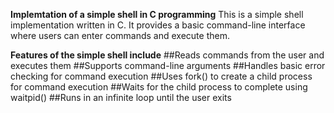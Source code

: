 **Implemtation of a simple shell in C programming**
This is a simple shell implementation written in C. It provides a basic command-line interface where users can enter commands and execute them.

**Features of the simple shell include**
##Reads commands from the user and executes them
##Supports command-line arguments
##Handles basic error checking for command execution
##Uses fork() to create a child process for command execution
##Waits for the child process to complete using waitpid()
##Runs in an infinite loop until the user exits
